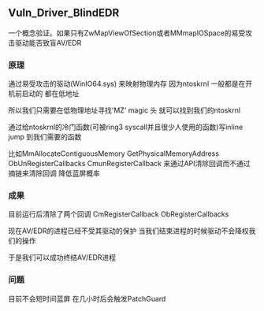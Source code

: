 ## Vuln_Driver_BlindEDR

一个概念验证。如果只有ZwMapViewOfSection或者MMmapIOSpace的易受攻击驱动能否致盲AV/EDR

### 原理

通过易受攻击的驱动(WinIO64.sys) 来映射物理内存 因为ntoskrnl 一般都是在开机前启动的 都在低地址

所以我们只需要在低物理地址寻找'MZ' magic 头 就可以找到我们的ntoskrnl 

通过给ntoskrnl的冷门函数(可被ring3 syscall并且很少人使用的函数)写inline jump 到我们需要的函数

比如MmAllocateContiguousMemory  GetPhysicalMemoryAddress ObUnRegisterCallbacks CmunRegisterCallback 来通过API清除回调而不通过摘链来清除回调 降低蓝屏概率

### 成果

目前运行后清除了两个回调 CmRegisterCallback ObRegisterCallbacks

现在AV/EDR的进程已经不受其驱动的保护 当我们结束进程的时候驱动不会降权我们的操作 

于是我们可以成功终结AV/EDR进程

### 问题

目前不会短时间蓝屏 在几小时后会触发PatchGuard 